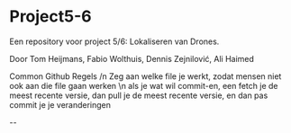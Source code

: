 # Project5-6
Een repository voor project 5/6: Lokaliseren van Drones.

Door Tom Heijmans, Fabio Wolthuis, Dennis Zejnilović, Ali Haimed

Common Github Regels /n
Zeg aan welke file je werkt, zodat mensen niet ook aan die file gaan werken \n
als je wat wil commit-en, een fetch je de meest recente versie, dan pull je de meest recente versie, en dan pas commit je je veranderingen

--
